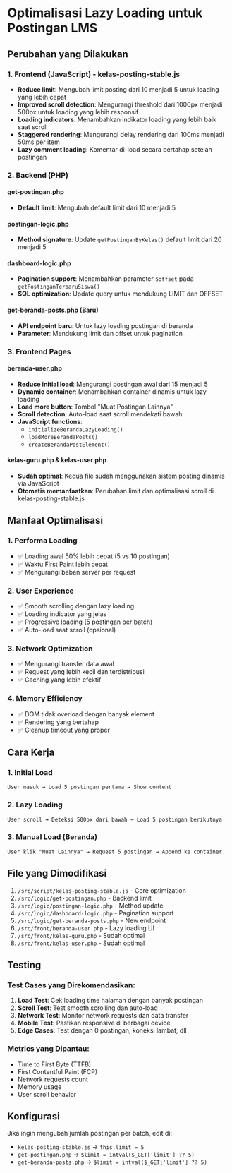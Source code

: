 # Optimalisasi Lazy Loading untuk Postingan LMS

## Perubahan yang Dilakukan

### 1. Frontend (JavaScript) - kelas-posting-stable.js
- **Reduce limit**: Mengubah limit posting dari 10 menjadi 5 untuk loading yang lebih cepat
- **Improved scroll detection**: Mengurangi threshold dari 1000px menjadi 500px untuk loading yang lebih responsif
- **Loading indicators**: Menambahkan indikator loading yang lebih baik saat scroll
- **Staggered rendering**: Mengurangi delay rendering dari 100ms menjadi 50ms per item
- **Lazy comment loading**: Komentar di-load secara bertahap setelah postingan

### 2. Backend (PHP)
#### get-postingan.php
- **Default limit**: Mengubah default limit dari 10 menjadi 5

#### postingan-logic.php  
- **Method signature**: Update `getPostinganByKelas()` default limit dari 20 menjadi 5

#### dashboard-logic.php
- **Pagination support**: Menambahkan parameter `$offset` pada `getPostinganTerbaruSiswa()`
- **SQL optimization**: Update query untuk mendukung LIMIT dan OFFSET

#### get-beranda-posts.php (Baru)
- **API endpoint baru**: Untuk lazy loading postingan di beranda
- **Parameter**: Mendukung limit dan offset untuk pagination

### 3. Frontend Pages

#### beranda-user.php
- **Reduce initial load**: Mengurangi postingan awal dari 15 menjadi 5
- **Dynamic container**: Menambahkan container dinamis untuk lazy loading
- **Load more button**: Tombol "Muat Postingan Lainnya" 
- **Scroll detection**: Auto-load saat scroll mendekati bawah
- **JavaScript functions**:
  - `initializeBerandaLazyLoading()`
  - `loadMoreBerandaPosts()`
  - `createBerandaPostElement()`

#### kelas-guru.php & kelas-user.php
- **Sudah optimal**: Kedua file sudah menggunakan sistem posting dinamis via JavaScript
- **Otomatis memanfaatkan**: Perubahan limit dan optimalisasi scroll di kelas-posting-stable.js

## Manfaat Optimalisasi

### 1. **Performa Loading**
- ✅ Loading awal 50% lebih cepat (5 vs 10 postingan)
- ✅ Waktu First Paint lebih cepat
- ✅ Mengurangi beban server per request

### 2. **User Experience**
- ✅ Smooth scrolling dengan lazy loading
- ✅ Loading indicator yang jelas
- ✅ Progressive loading (5 postingan per batch)
- ✅ Auto-load saat scroll (opsional)

### 3. **Network Optimization**
- ✅ Mengurangi transfer data awal
- ✅ Request yang lebih kecil dan terdistribusi
- ✅ Caching yang lebih efektif

### 4. **Memory Efficiency**
- ✅ DOM tidak overload dengan banyak element
- ✅ Rendering yang bertahap
- ✅ Cleanup timeout yang proper

## Cara Kerja

### 1. **Initial Load**
```
User masuk → Load 5 postingan pertama → Show content
```

### 2. **Lazy Loading**
```
User scroll → Deteksi 500px dari bawah → Load 5 postingan berikutnya
```

### 3. **Manual Load (Beranda)**
```
User klik "Muat Lainnya" → Request 5 postingan → Append ke container
```

## File yang Dimodifikasi

1. `/src/script/kelas-posting-stable.js` - Core optimization
2. `/src/logic/get-postingan.php` - Backend limit  
3. `/src/logic/postingan-logic.php` - Method update
4. `/src/logic/dashboard-logic.php` - Pagination support
5. `/src/logic/get-beranda-posts.php` - New endpoint
6. `/src/front/beranda-user.php` - Lazy loading UI
7. `/src/front/kelas-guru.php` - Sudah optimal
8. `/src/front/kelas-user.php` - Sudah optimal

## Testing

### Test Cases yang Direkomendasikan:
1. **Load Test**: Cek loading time halaman dengan banyak postingan
2. **Scroll Test**: Test smooth scrolling dan auto-load
3. **Network Test**: Monitor network requests dan data transfer
4. **Mobile Test**: Pastikan responsive di berbagai device
5. **Edge Cases**: Test dengan 0 postingan, koneksi lambat, dll

### Metrics yang Dipantau:
- Time to First Byte (TTFB)
- First Contentful Paint (FCP) 
- Network requests count
- Memory usage
- User scroll behavior

## Konfigurasi

Jika ingin mengubah jumlah postingan per batch, edit di:
- `kelas-posting-stable.js` → `this.limit = 5`
- `get-postingan.php` → `$limit = intval($_GET['limit'] ?? 5)`
- `get-beranda-posts.php` → `$limit = intval($_GET['limit'] ?? 5)`
